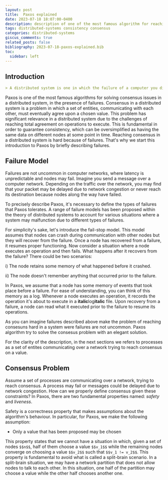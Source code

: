 ```yaml
---
layout: post
title:  Paxos explained
date: 2023-07-18 18:07:00-0400
description: description of one of the most famous algorithm for reaching consensus in distributed systems in presence of faults
tags: distributed-systems consistency consensus
categories: distributed-systems
giscus_comments: true
related_posts: false
bibliography: 2023-07-18-paxos-explained.bib
toc:
  sidebar: left
---
```



## Introduction

```markdown
> A distributed system is one in which the failure of a computer you didn't even know existed can render your own computer unusable. - Leslie Lamport
```

Paxos is one of the most famous algorithms for solving consensus issues in a distributed system, in the presence of failures. Consensus in a distributed system is a problem in which a set of entities, communicating with each other, must eventually agree upon a chosen value. This problem has significant relevance in a distributed system due to the challenges of reaching total agreement on operations to execute. This is fundamental in order to guarantee consistency, which can be oversimplified as having the same data on different nodes at some point in time. Reaching consensus in a distributed system is hard because of failures. That's why we start this introduction to Paxos by briefly describing failures.

## Failure Model

Failures are not uncommon in computer networks, where latency is unpredictable and nodes may fail. Imagine you send a message over a computer network. Depending on the traffic over the network, you may find that your packet may be delayed due to network congestion or never reach its destination because nodes along the way have failed. 

To precisely describe Paxos, it's necessary to define the types of failures that Paxos tolerates. A range of failure models has been proposed within the theory of distributed systems to account for various situations where a system may malfunction due to different types of failures.

For simplicity's sake, let's introduce the <bold>fail-stop model</bold>. This model assumes that nodes can crash during communication with other nodes but they will recover from the failure. Once a node has recovered from a failure, it resumes proper functioning. Now consider a situation where a node executes an operation and then fails. What happens after it recovers from the failure? There could be two scenarios:

i) The node retains some memory of what happened before it crashed.

ii) The node doesn't remember anything that occurred prior to the failure.

In Paxos, we assume that a node has some memory of events that took place before a failure. For ease of understanding, you can think of this memory as a log. Whenever a node executes an operation, it records the operation it's about to execute in a **italic**log**italic** file. Upon recovery from a failure, a node can read what it executed prior to the failure to resume its operations.

As you can imagine failures described above make the problem of reaching consesuns hard in a system were failures are not uncommon. Paxos algorithm try to solve the consesus problem with an elegant solution.

For the clarity of the description, in the next sections we refers to processes as a set of entites communicating over a network trying to reach consensus on a value.

## Consensus Problem
Assume a set of processes are communicating over a network, trying to reach consensus. A process may fail or messages could be delayed due to network congestion. How can we properly define consensus given these constraints? In Paxos, there are two fundamental properties named: *safety* and *liveness*. 

Safety is a correctness property that makes assumptions about the algorithm's behaviour. In particular, for Paxos, we make the following assumption<d-cite key="lamport2001paxos"></d-cite>:

- Only a value that has been proposed may be chosen

This property states that we cannot have a situation in which, given a set of nodes `$$n$$`, half of them choose a value `$$v_1$$` while the remaining nodes converge on choosing a value `$$v_2$$` such that `$$v_1 != v_2$$`. This property is fundamental to avoid what is called a split-brain scenario. In a split-brain situation, we may have a network partition that does not allow nodes to talk to each other. In this situation, one half of the partition may choose a value while the other half chooses another one.

